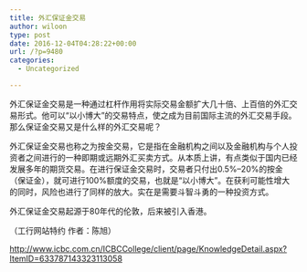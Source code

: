 ```yaml
---
title: 外汇保证金交易
author: wiloon
type: post
date: 2016-12-04T04:28:22+00:00
url: /?p=9480
categories:
  - Uncategorized

---
```

外汇保证金交易是一种通过杠杆作用将实际交易金额扩大几十倍、上百倍的外汇交易形式。他可以“以小博大”的交易特点，使之成为目前国际主流的外汇交易手段。那么保证金交易又是什么样的外汇交易呢？

外汇保证金交易也称之为按金交易，它是指在金融机构之间以及金融机构与个人投资者之间进行的一种即期或远期外汇买卖方式。从本质上讲，有点类似于国内已经发展多年的期货交易。在进行保证金交易时，交易者只付出0.5%&#8211;20%的按金（保证金），就可进行100%额度的交易，也就是“以小博大”。在获利可能性增大的同时，风险也进行了同样的放大。实在是需要斗智斗勇的一种投资方式。

外汇保证金交易起源于80年代的伦敦，后来被引入香港。

（工行网站特约 作者：陈旭）

http://www.icbc.com.cn/ICBCCollege/client/page/KnowledgeDetail.aspx?ItemID=633787143323113058